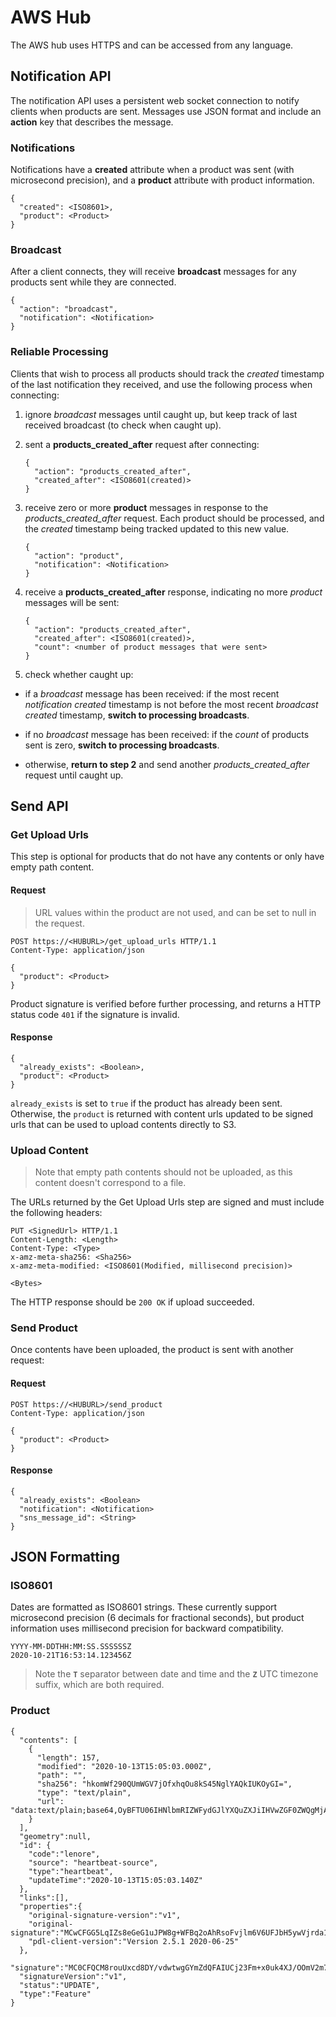 # AWS Hub

The AWS hub uses HTTPS and can be accessed from any language.

## Notification API

The notification API uses a persistent web socket connection to notify clients
when products are sent. Messages use JSON format and include an **action** key
that describes the message.

### Notifications

Notifications have a **created** attribute when a product was sent
(with microsecond precision), and a **product** attribute with product information.

```
{
  "created": <ISO8601>,
  "product": <Product>
}
```

### Broadcast

After a client connects, they will receive **broadcast** messages for any
products sent while they are connected.

```
{
  "action": "broadcast",
  "notification": <Notification>
}
```

### Reliable Processing

Clients that wish to process all products should track the _created_ timestamp
of the last notification they received, and use the following process when
connecting:

1. ignore _broadcast_ messages until caught up, but keep track of last received
   broadcast (to check when caught up).

2. sent a **products_created_after** request after connecting:

   ```
   {
     "action": "products_created_after",
     "created_after": <ISO8601(created)>
   }
   ```

3. receive zero or more **product** messages in response to the
   _products_created_after_ request. Each product should be processed,
   and the _created_ timestamp being tracked updated to this new value.

   ```
   {
     "action": "product",
     "notification": <Notification>
   }
   ```

4. receive a **products_created_after** response, indicating no more _product_
   messages will be sent:

   ```
   {
     "action": "products_created_after",
     "created_after": <ISO8601(created)>,
     "count": <number of product messages that were sent>
   }
   ```

5. check whether caught up:

- if a _broadcast_ message has been received:
  if the most recent _notification_ _created_ timestamp
  is not before the most recent _broadcast_ _created_ timestamp,
  **switch to processing broadcasts**.

- if no _broadcast_ message has been received:
  if the _count_ of products sent is zero,
  **switch to processing broadcasts**.

- otherwise, **return to step 2** and send another _products_created_after_
  request until caught up.

## Send API

### Get Upload Urls

This step is optional for products that do not have any contents or
only have empty path content.

#### Request

> URL values within the product are not used,
> and can be set to null in the request.

```
POST https://<HUBURL>/get_upload_urls HTTP/1.1
Content-Type: application/json

{
  "product": <Product>
}
```

Product signature is verified before further processing, and returns a
HTTP status code `401` if the signature is invalid.

#### Response

```
{
  "already_exists": <Boolean>,
  "product": <Product>
}
```

`already_exists` is set to `true` if the product has already been sent.
Otherwise, the `product` is returned with content urls updated to be signed urls
that can be used to upload contents directly to S3.

### Upload Content

> Note that empty path contents should not be uploaded,
> as this content doesn't correspond to a file.

The URLs returned by the Get Upload Urls step are signed and must include the
following headers:

```
PUT <SignedUrl> HTTP/1.1
Content-Length: <Length>
Content-Type: <Type>
x-amz-meta-sha256: <Sha256>
x-amz-meta-modified: <ISO8601(Modified, millisecond precision)>

<Bytes>
```

The HTTP response should be `200 OK` if upload succeeded.

### Send Product

Once contents have been uploaded, the product is sent with another request:

#### Request

```
POST https://<HUBURL>/send_product
Content-Type: application/json

{
  "product": <Product>
}
```

#### Response

```
{
  "already_exists": <Boolean>
  "notification": <Notification>
  "sns_message_id": <String>
}
```

## JSON Formatting

### ISO8601

Dates are formatted as ISO8601 strings. These currently support microsecond
precision (6 decimals for fractional seconds), but product information uses
millisecond precision for backward compatibility.

```
YYYY-MM-DDTHH:MM:SS.SSSSSSZ
2020-10-21T16:53:14.123456Z
```

> Note the **`T`** separator between date and time and the **`Z`** UTC timezone
> suffix, which are both required.

### Product

```
{
  "contents": [
    {
      "length": 157,
      "modified": "2020-10-13T15:05:03.000Z",
      "path": "",
      "sha256": "hkomWf290QUmWGV7jOfxhqOu8kS45NglYAQkIUKOyGI=",
      "type": "text/plain",
      "url": "data:text/plain;base64,OyBFTU06IHNlbmRIZWFydGJlYXQuZXJiIHVwZGF0ZWQgMjAxOC0wOS0wNQpoZWFydGJlYXRfaGVhZF91cmw9J2h0dHBzOi8vZ2l0aHViLmNvbS91c2dzL3BkbC9ldGMvZXhhbXBsZXMvaGVhcnRiZWF0L3NlbmRIZWFydGJlYXQnOwpoZWFydGJlYXRfcGRsX3ZlcnNpb249Jyc7Cg=="
    }
  ],
  "geometry":null,
  "id": {
    "code":"lenore",
    "source": "heartbeat-source",
    "type":"heartbeat",
    "updateTime":"2020-10-13T15:05:03.140Z"
  },
  "links":[],
  "properties":{
    "original-signature-version":"v1",
    "original-signature":"MCwCFGG5LqIZs8eGeG1uJPW8g+WFBq2oAhRsoFvjlm6V6UFJbH5ywVjrda1b5w==",
    "pdl-client-version":"Version 2.5.1 2020-06-25"
  },
  "signature":"MC0CFQCM8rouUxcd8DY/vdwtwgGYmZdQFAIUCj23Fm+x0uk4XJ/OOmV2m733tHU=",
  "signatureVersion":"v1",
  "status":"UPDATE",
  "type":"Feature"
}

```

```

```

```

```
